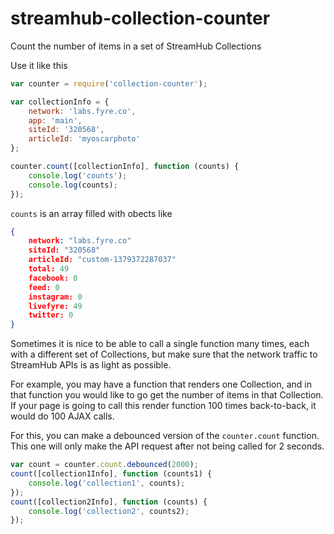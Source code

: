 # streamhub-collection-counter

Count the number of items in a set of StreamHub Collections

Use it like this

```javascript
var counter = require('collection-counter');

var collectionInfo = {
    network: 'labs.fyre.co',
    app: 'main',
    siteId: '320568',
    articleId: 'myoscarphoto'
};

counter.count([collectionInfo], function (counts) {
    console.log('counts');
    console.log(counts);
});
```
`counts` is an array filled with obects like

```json
{
    network: "labs.fyre.co"
    siteId: "320568"
    articleId: "custom-1379372287037"
    total: 49
    facebook: 0
    feed: 0
    instagram: 0
    livefyre: 49
    twitter: 0
}
```

Sometimes it is nice to be able to call a single function many times, each
with a different set of Collections, but make sure that the network traffic
to StreamHub APIs is as light as possible.

For example, you may have a function that renders one Collection, and in that
function you would like to go get the number of items in that Collection.
If your page is going to call this render function 100 times back-to-back,
it would do 100 AJAX calls.

For this, you can make a debounced version of the `counter.count` function.
This one will only make the API request after not being called for 2 seconds.

```javascript
var count = counter.count.debounced(2000);
count([collection1Info], function (counts1) {
    console.log('collection1', counts);
});
count([collection2Info], function (counts) {
    console.log('collection2', counts2);
});
```

